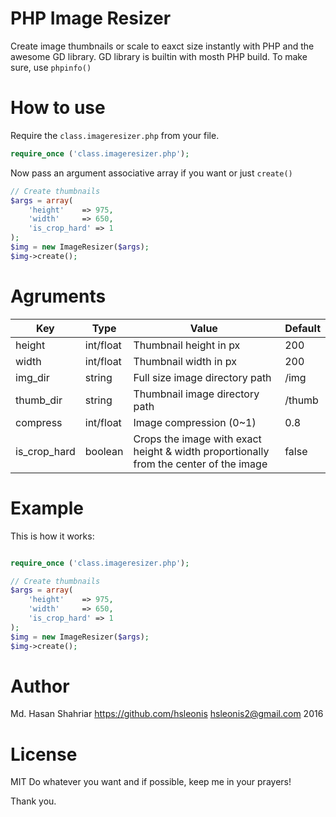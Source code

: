 # PHP Image Resizer

Create image thumbnails or scale to eaxct size instantly with PHP and the awesome GD library.
GD library is builtin with mosth PHP build. To make sure, use `phpinfo()`

# How to use
Require the `class.imageresizer.php` from your file.
````php
require_once ('class.imageresizer.php');
````

Now pass an argument associative array if you want or just `create()`
````php
// Create thumbnails
$args = array(
    'height'    => 975,
    'width'     => 650,
    'is_crop_hard' => 1
);
$img = new ImageResizer($args);
$img->create();
````

# Agruments

Key | Type | Value | Default
--- | --- | --- | ---
height | int/float | Thumbnail height in px | 200
width | int/float | Thumbnail width in px | 200
img_dir | string | Full size image directory path | /img
thumb_dir | string | Thumbnail image directory path | /thumb
compress | int/float | Image compression (0~1) | 0.8
is_crop_hard | boolean | Crops the image with exact height & width proportionally from the center of the image | false

# Example
This is how it works:
````php

require_once ('class.imageresizer.php');

// Create thumbnails
$args = array(
    'height'    => 975,
    'width'     => 650,
    'is_crop_hard' => 1
);
$img = new ImageResizer($args);
$img->create();

````

# Author
Md. Hasan Shahriar
https://github.com/hsleonis
hsleonis2@gmail.com
2016

# License
MIT
Do whatever you want and if possible, keep me in your prayers!

Thank you.